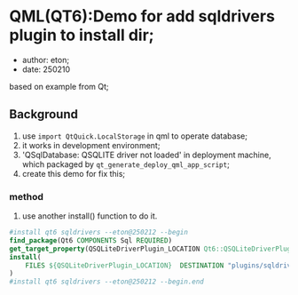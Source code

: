 # QML(QT6):Demo for add sqldrivers plugin to install dir;
- author: eton;
- date: 250210

based on example from Qt;

## Background
1. use `import QtQuick.LocalStorage` in qml to operate database;
2. it works in development environment;
3. 'QSqlDatabase: QSQLITE driver not loaded' in deployment machine, which packaged by `qt_generate_deploy_qml_app_script`;
4. create this demo for fix this;

### method
1. use another install() function to do it.
```cmake
#install qt6 sqldrivers --eton@250212 --begin
find_package(Qt6 COMPONENTS Sql REQUIRED)
get_target_property(QSQLiteDriverPlugin_LOCATION Qt6::QSQLiteDriverPlugin LOCATION)
install(
    FILES ${QSQLiteDriverPlugin_LOCATION}  DESTINATION "plugins/sqldrivers"
)
#install qt6 sqldrivers --eton@250212 --begin.end
```

